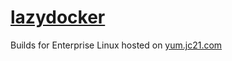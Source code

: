 # [lazydocker](https://github.com/jesseduffield/lazydocker)

Builds for Enterprise Linux hosted on [yum.jc21.com](https://yum.jc21.com)
